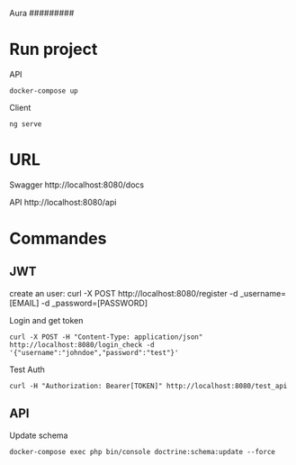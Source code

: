Aura
#########

# Run project
API
```
docker-compose up
```

Client
```
ng serve
```


# URL
Swagger
http://localhost:8080/docs

API
http://localhost:8080/api

# Commandes

## JWT
create an user:
curl -X POST http://localhost:8080/register -d _username=[EMAIL] -d _password=[PASSWORD]

Login and get token
```
curl -X POST -H "Content-Type: application/json" http://localhost:8080/login_check -d '{"username":"johndoe","password":"test"}'
```

Test Auth
```
curl -H "Authorization: Bearer[TOKEN]" http://localhost:8080/test_api
```


## API
Update schema
```
docker-compose exec php bin/console doctrine:schema:update --force
```

